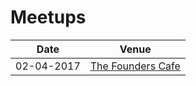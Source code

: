# Meetups
|Date|Venue|
|-----|-----|
|02-04-2017| [The Founders Cafe](SDIoT_Events/Meetups/02-04-2017)|
